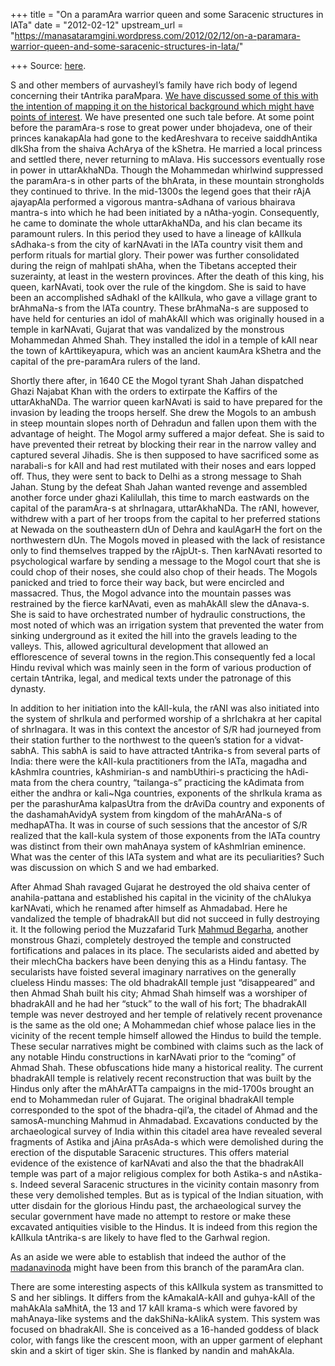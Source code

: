 +++
title = "On a paramAra warrior queen and some Saracenic structures in lATa"
date = "2012-02-12"
upstream_url = "https://manasataramgini.wordpress.com/2012/02/12/on-a-paramara-warrior-queen-and-some-saracenic-structures-in-lata/"

+++
Source: [here](https://manasataramgini.wordpress.com/2012/02/12/on-a-paramara-warrior-queen-and-some-saracenic-structures-in-lata/).

S and other members of aurvasheyI’s family have rich body of legend
concerning their tAntrika paraMpara. [We have discussed some of this
with the intention of mapping it on the historical background which
might have points of
interest](https://manasataramgini.wordpress.com/2006/02/23/shri-shyamol-ram-the-vamacharin/).
We have presented one such tale before. At some point before the
paramAra-s rose to great power under bhojadeva, one of their princes
kanakapAla had gone to the kedAreshvara to receive saiddhAntika dIkSha
from the shaiva AchArya of the kShetra. He married a local princess and
settled there, never returning to mAlava. His successors eventually rose
in power in uttarAkhaNDa. Though the Mohammedan whirlwind suppressed the
paramAra-s in other parts of the bhArata, in these mountain strongholds
they continued to thrive. In the mid-1300s the legend goes that their
rAjA ajayapAla performed a vigorous mantra-sAdhana of various bhairava
mantra-s into which he had been initiated by a nAtha-yogin.
Consequently, he came to dominate the whole uttarAkhaNDa, and his clan
became its paramount rulers. In this period they used to have a lineage
of kAlIkula sAdhaka-s from the city of karNAvati in the lATa country
visit them and perform rituals for martial glory. Their power was
further consolidated during the reign of mahIpati shAha, when the
Tibetans accepted their suzerainty, at least in the western provinces.
After the death of this king, his queen, karNAvati, took over the rule
of the kingdom. She is said to have been an accomplished sAdhakI of the
kAlIkula, who gave a village grant to brAhmaNa-s from the lATa country.
These brAhmaNa-s are supposed to have held for centuries an idol of
mahAkAlI which was originally housed in a temple in karNAvati, Gujarat
that was vandalized by the monstrous Mohammedan Ahmed Shah. They
installed the idol in a temple of kAlI near the town of kArttikeyapura,
which was an ancient kaumAra kShetra and the capital of the pre-paramAra
rulers of the land.

Shortly there after, in 1640 CE the Mogol tyrant Shah Jahan dispatched
Ghazi Najabat Khan with the orders to extirpate the Kaffirs of the
uttarAkhaNDa. The warrior queen karNAvati is said to have prepared for
the invasion by leading the troops herself. She drew the Mogols to an
ambush in steep mountain slopes north of Dehradun and fallen upon them
with the advantage of height. The Mogol army suffered a major defeat.
She is said to have prevented their retreat by blocking their rear in
the narrow valley and captured several Jihadis. She is then supposed to
have sacrificed some as narabali-s for kAlI and had rest mutilated with
their noses and ears lopped off. Thus, they were sent to back to Delhi
as a strong message to Shah Jahan. Stung by the defeat Shah Jahan wanted
revenge and assembled another force under ghazi Kalilullah, this time to
march eastwards on the capital of the paramAra-s at shrInagara,
uttarAkhaNDa. The rANI, however, withdrew with a part of her troops from
the capital to her preferred stations at Newada on the southeastern dUn
of Dehra and kaulAgarH the fort on the northwestern dUn. The Mogols
moved in pleased with the lack of resistance only to find themselves
trapped by the rAjpUt-s. Then karNAvati resorted to psychological
warfare by sending a message to the Mogol court that she is could chop
of their noses, she could also chop of their heads. The Mogols panicked
and tried to force their way back, but were encircled and massacred.
Thus, the Mogol advance into the mountain passes was restrained by the
fierce karNAvati, even as mahAkAlI slew the dAnava-s. She is said to
have orchestrated number of hydraulic constructions, the most noted of
which was an irrigation system that prevented the water from sinking
underground as it exited the hill into the gravels leading to the
valleys. This, allowed agricultural development that allowed an
efflorescence of several towns in the region.This consequently fed a
local Hindu revival which was mainly seen in the form of various
production of certain tAntrika, legal, and medical texts under the
patronage of this dynasty.

In addition to her initiation into the kAlI-kula, the rANI was also
initiated into the system of shrIkula and performed worship of a
shrIchakra at her capital of shrInagara. It was in this context the
ancestor of S/R had journeyed from their station further to the
northwest to the queen’s station for a vidvat-sabhA. This sabhA is said
to have attracted tAntrika-s from several parts of India: there were the
kAlI-kula practitioners from the lATa, magadha and kAshmIra countries,
kAshmirian-s and nambUthiri-s practicing the hAdi-mata from the chera
country, “tailanga-s” practicing the kAdimata from either the andhra or
kali\~Nga countries, exponents of the shrIkula krama as per the
parashurAma kalpasUtra from the drAviDa country and exponents of the
dashamahAvidyA system from kingdom of the mahArANa-s of medhapATha. It
was in course of such sessions that the ancestor of S/R realized that
the kalI-kula system of those exponents from the lATa country was
distinct from their own mahAnaya system of kAshmIrian eminence. What was
the center of this lATa system and what are its peculiarities? Such was
discussion on which S and we had embarked.

After Ahmad Shah ravaged Gujarat he destroyed the old shaiva center of
anahila-pattana and established his capital in the vicinity of the
chAlukya karNAvati, which he renamed after himself as Ahmadabad. Here he
vandalized the temple of bhadrakAlI but did not succeed in fully
destroying it. It the following period the Muzzafarid Turk [Mahmud
Begarha](https://manasataramgini.wordpress.com/2008/08/06/a-pashupata-temple-desecrated-by-mahmud-begarha/),
another monstrous Ghazi, completely destroyed the temple and constructed
fortifications and palaces in its place. The secularists aided and
abetted by their mlechCha backers have been denying this as a Hindu
fantasy. The secularists have foisted several imaginary narratives on
the generally clueless Hindu masses: The old bhadrakAlI temple just
“disappeared” and then Ahmad Shah built his city; Ahmad Shah himself was
a worshiper of bhadrakAlI and he had her “stuck” to the wall of his
fort; The bhadrakAlI temple was never destroyed and her temple of
relatively recent provenance is the same as the old one; A Mohammedan
chief whose palace lies in the vicinity of the recent temple himself
allowed the Hindus to build the temple. These secular narratives might
be combined with claims such as the lack of any notable Hindu
constructions in karNAvati prior to the “coming” of Ahmad Shah. These
obfuscations hide many a historical reality. The current bhadrakAlI
temple is relatively recent reconstruction that was built by the Hindus
only after the mAhArATTa campaigns in the mid-1700s brought an end to
Mohammedan ruler of Gujarat. The original bhadrakAlI temple corresponded
to the spot of the bhadra-qil’a, the citadel of Ahmad and the
samosA-munching Mahmud in Ahmadabad. Excavations conducted by the
archaeological survey of India within this citadel area have revealed
several fragments of Astika and jAina prAsAda-s which were demolished
during the erection of the disputable Saracenic structures. This offers
material evidence of the existence of karNAvati and also the that the
bhadrakAlI temple was part of a major religious complex for both
Astika-s and nAstika-s. Indeed several Saracenic structures in the
vicinity contain masonry from these very demolished temples. But as is
typical of the Indian situation, with utter disdain for the glorious
Hindu past, the archaeological survey the secular government have made
no attempt to restore or make these excavated antiquities visible to the
Hindus. It is indeed from this region the kAlIkula tAntrika-s are likely
to have fled to the Garhwal region.

As an aside we were able to establish that indeed the author of the
[madanavinoda](https://manasataramgini.wordpress.com/2008/10/05/takaraja-s/)
might have been from this branch of the paramAra clan.

There are some interesting aspects of this kAlIkula system as
transmitted to S and her siblings. It differs from the kAmakalA-kAlI and
guhya-kAlI of the mahAkAla saMhitA, the 13 and 17 kAlI krama-s which
were favored by mahAnaya-like systems and the dakShiNa-kAlikA system.
This system was focused on bhadrakAlI. She is conceived as a 16-handed
goddess of black color, with fangs like the crescent moon, with an upper
garment of elephant skin and a skirt of tiger skin. She is flanked by
nandin and mahAkAla.

